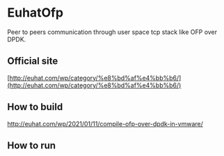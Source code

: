 # EuhatOfp
Peer to peers communication through user space tcp stack like OFP over DPDK.

## Official site
[http://euhat.com/wp/category/%e8%bd%af%e4%bb%b6/](http://euhat.com/wp/category/%e8%bd%af%e4%bb%b6/) 

## How to build
http://euhat.com/wp/2021/01/11/compile-ofp-over-dpdk-in-vmware/

## How to run
